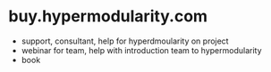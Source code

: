 # buy.hypermodularity.com

+ support, consultant, help for hyperdmoularity on project
+ webinar for team, help with introduction team to hypermodularity
+ book
